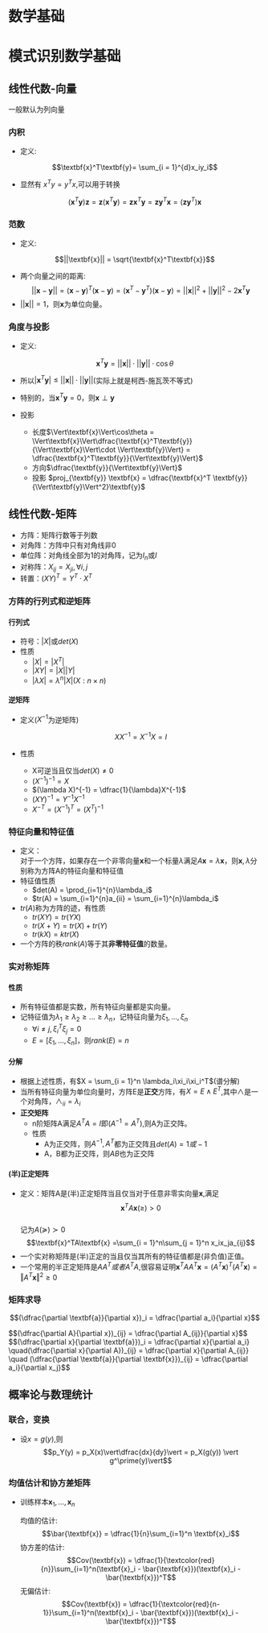 # 数学基础


# 模式识别数学基础
<!--more-->

## 线性代数-向量
一般默认为列向量

### 内积
- 定义:

$$\textbf{x}^T\textbf{y}= \sum_{i = 1}^{d}x_iy_i$$

- 显然有 $x^Ty = y^Tx$,可以用于转换

$$(\textbf{x}^T\textbf{y})\textbf{z} = \textbf{z}(\textbf{x}^T\textbf{y}) = \textbf{z}\textbf{x}^T\textbf{y} = \textbf{z}\textbf{y}^T\textbf{x} = (\textbf{z}\textbf{y}^T)\textbf{x}$$

### 范数
- 定义:

$$||\textbf{x}|| = \sqrt{\textbf{x}^T\textbf{x}}$$

- 两个向量之间的距离:
$$||\textbf{x}-\textbf{y}|| = (\textbf{x}-\textbf{y})^T(\textbf{x}-\textbf{y}) = (\textbf{x}^T-\textbf{y}^T)(\textbf{x}-\textbf{y}) = ||\textbf{x}||^2+||\textbf{y}||^2 - 2\textbf{x}^T\textbf{y}$$
- $||\textbf{x}|| = 1$，则**x**为单位向量。
### 角度与投影
- 定义:
  
$$\textbf{x}^T\textbf{y} = ||\textbf{x}||\cdot||\textbf{y}||\cdot \cos{\theta}$$

- 所以$|\textbf{x}^T\textbf{y}| \leq ||\textbf{x}||\cdot||\textbf{y}||$(实际上就是柯西-施瓦茨不等式)
- 特别的，当$\textbf{x}^T\textbf{y} = 0$，则$\textbf{x}\perp\textbf{y}$

- 投影
  - 长度$\Vert\textbf{x}\Vert\cos\theta = \Vert\textbf{x}\Vert\dfrac{\textbf{x}^T\textbf{y}}{\Vert\textbf{x}\Vert\cdot \Vert\textbf{y}\Vert} = \dfrac{\textbf{x}^T\textbf{y}}{\Vert\textbf{y}\Vert}$
  - 方向$\dfrac{\textbf{y}}{\Vert\textbf{y}\Vert}$
  - 投影 $proj_{\textbf{y}} \textbf{x} = \dfrac{\textbf{x}^T \textbf{y}}{\Vert\textbf{y}\Vert^2}\textbf{y}$

## 线性代数-矩阵
- 方阵：矩阵行数等于列数
- 对角阵：方阵中只有对角线非0
- 单位阵：对角线全部为1的对角阵，记为$I_n$或$I$
- 对称阵：$X_{ij} = X_{ji},\forall i,j$
- 转置：$(XY)^T = Y^T\cdot X^T$
### 方阵的行列式和逆矩阵
#### 行列式
- 符号：$|X|$或$det(X)$
- 性质
  - $|X| = |X^T|$
  - $|XY| = |X||Y|$
  - $|\lambda X| = \lambda^n|X|  (X:n\times n)$

#### 逆矩阵
- 定义($X^{-1}$为逆矩阵)
  
    $$XX^{-1} = X^{-1}X = I$$

- 性质
  - X可逆当且仅当$det(X) \neq 0$
  - $(X^{-1})^{-1} = X$
  - $(\lambda X)^{-1} = \dfrac{1}{\lambda}X^{-1}$
  - $(XY)^{-1} = Y^{-1}X^{-1}$
  - $X^{-T} = (X^{-1})^T = (X^T)^{-1}$

### 特征向量和特征值
- 定义：  
  对于一个方阵，如果存在一个非零向量$\textbf{x}$和一个标量$\lambda$满足$A\textbf{x} = \lambda \textbf{x}$，则$\textbf{x},\lambda$分别称为方阵A的特征向量和特征值
- 特征值性质
  - $det(A) = \prod_{i=1}^{n}\lambda_i$
  - $tr(A) = \sum_{i=1}^{n}a_{ii} = \sum_{i=1}^{n}\lambda_i$
- $tr(A)$称为方阵的迹，有性质
  - $tr(XY) = tr(YX)$
  - $tr(X+Y) = tr(X) + tr(Y)$
  - $tr(kX) = ktr(X)$
- 一个方阵的秩$rank(A)$等于其**非零特征值**的数量。

### 实对称矩阵
#### 性质
- 所有特征值都是实数，所有特征向量都是实向量。
- 记特征值为$\lambda_1 \geq \lambda_2 \geq ... \geq \lambda_n$，记特征向量为$\xi_1,...,\xi_n$
  - $\forall i\neq j,\xi_i^T\xi_j = 0$
  - $E = [\xi_1,...,\xi_n]$，则$rank(E) = n$

#### 分解
- 根据上述性质，有$X = \sum_{i = 1}^n \lambda_i\xi_i\xi_i^T$(谱分解)
- 当所有特征向量为单位向量时，方阵E是**正交**方阵，有$X = E\land E^T$,其中$\land$是一个对角阵，$\land_{ii} = \lambda_i$
- **正交矩阵**
  - n阶矩阵A满足$A^TA = I$即$(A^{-1} = A^{T})$,则A为正交阵。
  - 性质
    - A为正交阵，则$A^{-1},A^T$都为正交阵且$det(A) = 1 或 -1$
    - A，B都为正交阵，则$AB$也为正交阵

#### (半)正定矩阵
- 定义：矩阵A是(半)正定矩阵当且仅当对于任意非零实向量$\textbf{x}$,满足
  $$\textbf{x}^TA\textbf{x}(\geq)>0$$  
  记为$A(\succcurlyeq)\succ0$
  $$\textbf{x}^TA\textbf{x} =\sum_{i = 1}^n\sum_{j = 1}^n x_ix_ja_{ij}$$
- 一个实对称矩阵是(半)正定的当且仅当其所有的特征值都是(非负值)正值。
- 一个常用的半正定矩阵是$AA^T或者A^TA$,很容易证明$\textbf{x}^TAA^T\textbf{x} = (A^T\textbf{x})^T(A^T\textbf{x}) = \Vert A^T\textbf{x}\Vert^2 \geq 0$

### 矩阵求导
$$(\dfrac{\partial \textbf{a}}{\partial x})_i = \dfrac{\partial a_i}{\partial x}$$

<div>
$$(\dfrac{\partial A}{\partial x})_{ij} = \dfrac{\partial A_{ij}}{\partial x}$$
</div>

<div>
$$(\dfrac{\partial x}{\partial \textbf{a}})_i = \dfrac{\partial x}{\partial a_i} \quad(\dfrac{\partial x}{\partial A})_{ij} = \dfrac{\partial x}{\partial A_{ij}} \quad (\dfrac{\partial \textbf{a}}{\partial \textbf{x}})_{ij} = \dfrac{\partial a_i}{\partial x_j}$$
</div>

## 概率论与数理统计
### 联合，变换
- 设$x = g(y)$,则
  $$p_Y(y) = p_X(x)\vert\dfrac{dx}{dy}\vert = p_X(g(y)) \vert g^\prime(y)\vert$$
### 均值估计和协方差矩阵
- 训练样本$\textbf{x}_1,...,\textbf{x}_n$
  
  均值的估计:
  $$\bar{\textbf{x}} = \dfrac{1}{n}\sum_{i=1}^n \textbf{x}_i$$
  协方差的估计:
  $$Cov(\textbf{x}) = \dfrac{1}{\textcolor{red}{n}}\sum_{i=1}^n(\textbf{x}_i - \bar{\textbf{x}})(\textbf{x}_i - \bar{\textbf{x}})^T$$
  无偏估计:
  $$Cov(\textbf{x}) = \dfrac{1}{\textcolor{red}{n-1}}\sum_{i=1}^n(\textbf{x}_i - \bar{\textbf{x}})(\textbf{x}_i - \bar{\textbf{x}})^T$$

